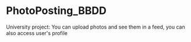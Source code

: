 # PhotoPosting_BBDD
University project: You can upload photos and see them in a feed, you can also access user's profile
